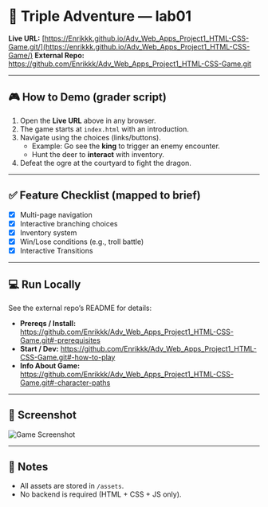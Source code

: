 # 🏰 Triple Adventure — lab01

**Live URL:** [https://Enrikkk.github.io/Adv_Web_Apps_Project1_HTML-CSS-Game.git/](https://enrikkk.github.io/Adv_Web_Apps_Project1_HTML-CSS-Game/) 
**External Repo:** https://github.com/Enrikkk/Adv_Web_Apps_Project1_HTML-CSS-Game.git

---

## 🎮 How to Demo (grader script)

1. Open the **Live URL** above in any browser.  
2. The game starts at `index.html` with an introduction.  
3. Navigate using the choices (links/buttons).  
   - Example: Go see the **king** to trigger an enemy encounter.  
   - Hunt the deer to **interact** with inventory.  
4. Defeat the ogre at the courtyard to fight the dragon.  

---

## ✅ Feature Checklist (mapped to brief)

- [x] Multi-page navigation
- [x] Interactive branching choices  
- [x] Inventory system  
- [x] Win/Lose conditions (e.g., troll battle)  
- [x] Interactive Transitions  

---

## 💻 Run Locally

See the external repo’s README for details:  
- **Prereqs / Install:** <https://github.com/Enrikkk/Adv_Web_Apps_Project1_HTML-CSS-Game.git#-prerequisites>  
- **Start / Dev:** <https://github.com/Enrikkk/Adv_Web_Apps_Project1_HTML-CSS-Game.git#-how-to-play>
- **Info About Game:** <https://github.com/Enrikkk/Adv_Web_Apps_Project1_HTML-CSS-Game.git#-character-paths>  

---

## 📸 Screenshot

![Game Screenshot](https://raw.githubusercontent.com/Enrikkk/Adv_Web_Apps_Project1_HTML-CSS-Game.git/main/assets/menu.png)

---

## 📝 Notes

- All assets are stored in `/assets`.  
- No backend is required (HTML + CSS + JS only).  

